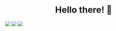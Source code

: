 <h1 align="center">Hello there! 👋</h1>

<img align="center" src ="https://github-readme-stats.vercel.app/api?username=thelinuxuser-choice&show_icons=true&count_private=true&theme=darcula&hide_border=true&hide=issues,contribs&bg_color=00000000">
<img align="center" src ="https://github-readme-stats.vercel.app/api/top-langs/?username=thelinuxuser-choice&layout=compact&hide_border=true&theme=darcula&bg_color=00000000&langs_count=6&hide=jupyter%20notebook,tex,css,php">
<img align="center" src ="https://github-readme-streak-stats.herokuapp.com?user=thelinuxuser-choice&theme=darcula&hide_border=true&background=FFFFFF00">
